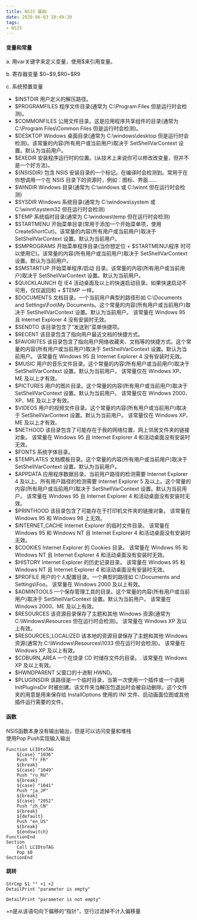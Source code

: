 ```yaml
---
title: NSIS 基础
date: 2020-06-03 10:49:20
tags:
- NSIS
---
```

#### 变量和常量
a. 用var关键字来定义变量，使用$来引用变量。

b. 寄存器变量 \$0~\$9,\$R0~\$R9

c. 系统预置变量
+ \$INSTDIR
用户定义的解压路径。
+ \$PROGRAMFILES
程序文件目录(通常为 C:\Program Files 但是运行时会检测)。
+ \$COMMONFILES
公用文件目录。这是应用程序共享组件的目录(通常为 C:\Program Files\Common Files 但是运行时会检测)。
+ \$DESKTOP
Windows 桌面目录(通常为 C:\windows\desktop 但是运行时会检测)。该常量的内容(所有用户或当前用户)取决于 SetShellVarContext 设置。默认为当前用户。
+ \$EXEDIR
安装程序运行时的位置。(从技术上来说你可以修改改变量，但并不是一个好方法)。
+ \${NSISDIR}
包含 NSIS 安装目录的一个标记。在编译时会检测到。常用于在你想调用一个在 NSIS 目录下的资源时，例如：图标、界面……
+ \$WINDIR
Windows 目录(通常为 C:\windows 或 C:\winnt 但在运行时会检测)
+ \$SYSDIR
Windows 系统目录(通常为 C:\windows\system 或 C:\winnt\system32 但在运行时会检测)
+ \$TEMP
系统临时目录(通常为 C:\windows\temp 但在运行时会检测)
+ \$STARTMENU
开始菜单目录(常用于添加一个开始菜单项，使用 CreateShortCut)。该常量的内容(所有用户或当前用户)取决于 SetShellVarContext 设置。默认为当前用户。
+ \$SMPROGRAMS
开始菜单程序目录(当你想定位 + \$STARTMENU\程序 时可以使用它)。该常量的内容(所有用户或当前用户)取决于 SetShellVarContext 设置。默认为当前用户。
+ \$SMSTARTUP
开始菜单程序/启动 目录。该常量的内容(所有用户或当前用户)取决于 SetShellVarContext 设置。默认为当前用户。
+ \$QUICKLAUNCH
在 IE4 活动桌面及以上的快速启动目录。如果快速启动不可用，仅仅返回和 + \$TEMP 一样。
+ \$DOCUMENTS
文档目录。一个当前用户典型的路径形如 C:\Documents and Settings\Foo\My Documents。这个常量的内容(所有用户或当前用户)取决于 SetShellVarContext 设置。默认为当前用户。
该常量在 Windows 95 且 Internet Explorer 4 没有安装时无效。
+ \$SENDTO
该目录包含了“发送到”菜单快捷项。
+ \$RECENT
该目录包含了指向用户最近文档的快捷方式。
+ \$FAVORITES
该目录包含了指向用户网络收藏夹、文档等的快捷方式。这个常量的内容(所有用户或当前用户)取决于 SetShellVarContext 设置。默认为当前用户。
该常量在 Windows 95 且 Internet Explorer 4 没有安装时无效。
+ \$MUSIC
用户的音乐文件目录。这个常量的内容(所有用户或当前用户)取决于 SetShellVarContext 设置。默认为当前用户。
该常量仅在 Windows XP、ME 及以上才有效。
+ \$PICTURES
用户的图片目录。这个常量的内容(所有用户或当前用户)取决于 SetShellVarContext 设置。默认为当前用户。
该常量仅在 Windows 2000、XP、ME 及以上才有效。
+ \$VIDEOS
用户的视频文件目录。这个常量的内容(所有用户或当前用户)取决于 SetShellVarContext 设置。默认为当前用户。
该常量仅在 Windows XP、ME 及以上才有效。
+ \$NETHOOD
该目录包含了可能存在于我的网络位置、网上邻居文件夹的链接对象。
该常量在 Windows 95 且 Internet Explorer 4 和活动桌面没有安装时无效。
+ \$FONTS
系统字体目录。
+ \$TEMPLATES
文档模板目录。这个常量的内容(所有用户或当前用户)取决于 SetShellVarContext 设置。默认为当前用户。
+ \$APPDATA
应用程序数据目录。当前用户路径的检测需要 Internet Explorer 4 及以上。所有用户路径的检测需要 Internet Explorer 5 及以上。这个常量的内容(所有用户或当前用户)取决于 SetShellVarContext 设置。默认为当前用户。
该常量在 Windows 95 且 Internet Explorer 4 和活动桌面没有安装时无效。
+ \$PRINTHOOD
该目录包含了可能存在于打印机文件夹的链接对象。
该常量在 Windows 95 和 Windows 98 上无效。
+ \$INTERNET_CACHE
Internet Explorer 的临时文件目录。
该常量在 Windows 95 和 Windows NT 且 Internet Explorer 4 和活动桌面没有安装时无效。
+ \$COOKIES
Internet Explorer 的 Cookies 目录。
该常量在 Windows 95 和 Windows NT 且 Internet Explorer 4 和活动桌面没有安装时无效。
+ \$HISTORY
Internet Explorer 的历史记录目录。
该常量在 Windows 95 和 Windows NT 且 Internet Explorer 4 和活动桌面没有安装时无效。
+ \$PROFILE
用户的个人配置目录。一个典型的路径如 C:\Documents and Settings\Foo。
该常量在 Windows 2000 及以上有效。
+ \$ADMINTOOLS
一个保存管理工具的目录。这个常量的内容(所有用户或当前用户)取决于 SetShellVarContext 设置。默认为当前用户。
该常量在 Windows 2000、ME 及以上有效。
+ \$RESOURCES
该资源目录保存了主题和其他 Windows 资源(通常为 C:\Windows\Resources 但在运行时会检测)。
该常量在 Windows XP 及以上有效。
+ \$RESOURCES_LOCALIZED
该本地的资源目录保存了主题和其他 Windows 资源(通常为 C:\Windows\Resources\1033 但在运行时会检测)。
该常量在 Windows XP 及以上有效。
+ \$CDBURN_AREA
一个在烧录 CD 时储存文件的目录。.
该常量在 Windows XP 及以上有效。
+ \$HWNDPARENT
父窗口的十进制 HWND。
+ \$PLUGINSDIR
该路径是一个临时目录，当第一次使用一个插件或一个调用 InitPluginsDir 时被创建。该文件夹当解压包退出时会被自动删除。这个文件夹的用意是用来保存给 InstallOptions 使用的 INI 文件、启动画面位图或其他插件运行需要的文件。

#### 函数
NSIS函数本身没有输出输出，但是可以访问变量和堆栈<br>
使用Pop Push实现输入输出
```
Function LCIDtoTAG 
    ${case} "1036"
    Push "fr_FR"
    ${break}
    ${case} "1049"
    Push "ru_RU"
    ${break}
    ${case} "1041"
    Push "ja_JP"
    ${break}
    ${case} "2052"
    Push "zh_CN"
    ${break}
    ${default}
    Push "en_US"
    ${break}
    ${endswitch}
FunctionEnd
Section
    Call LCIDtoTAG
    Pop $0
SectionEnd
```
#### 跳转
```
StrCmp $1 "" +1 +2
DetailPrint "parameter is empty"

DetailPrint "parameter is not empty"
```
+n是从该语句向下偏移的“指针”，空行过滤掉不计入偏移量